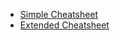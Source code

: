 - [Simple Cheatsheet](https://www.interviewbit.com/markdown-cheat-sheet/)
- [Extended Cheatsheet](https://towardsdatascience.com/the-ultimate-markdown-cheat-sheet-3d3976b31a0)
